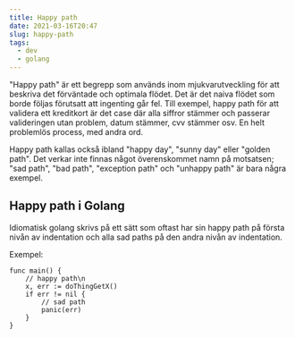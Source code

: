 ```yaml
---
title: Happy path
date: 2021-03-16T20:47
slug: happy-path
tags: 
  - dev
  - golang
---
```


"Happy path" är ett begrepp som används inom mjukvarutveckling för att beskriva
det förväntade och optimala flödet. Det är det naiva flödet som borde följas
förutsatt att ingenting går fel. Till exempel, happy path för att validera ett
kreditkort är det case där alla siffror stämmer och passerar valideringen utan
problem, datum stämmer, cvv stämmer osv. En helt problemlös process, med andra
ord.

Happy path kallas också ibland "happy day", "sunny day" eller "golden path". Det
verkar inte finnas något överenskommet namn på motsatsen; "sad path", "bad
path", "exception path" och "unhappy path" är bara några exempel.


## Happy path i Golang 
Idiomatisk golang skrivs på ett sätt som oftast har sin happy path på första
nivån av indentation och alla sad paths på den andra nivån av indentation.

Exempel:
```golang
func main() {
    // happy path\n
    x, err := doThingGetX()
    if err != nil {
        // sad path
        panic(err)
    }
}
```
